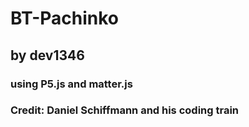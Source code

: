 # BT-Pachinko
## by dev1346
### using P5.js and matter.js

### Credit: Daniel Schiffmann and his coding train
